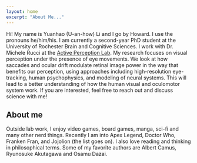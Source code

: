 ```yaml
---
layout: home
excerpt: "About Me..."
---
```


Hi! My name is Yuanhao (U-an-how) Li and I go by Howard. I use the pronouns he/him/his. I am currently a second-year PhD student at the University of Rochester Brain and Cognitive Sciences. I work with Dr. Michele Rucci at the [Active Perception Lab](https://aplab.bcs.rochester.edu/). My research focuses on visual perception under the presence of eye movements. We look at how saccades and ocular drift modulate retinal image power in the way that benefits our perception, using approaches including high-resolution eye-tracking, human psychophysics, and modeling of neural systems. This will lead to a better understanding of how the human visual and oculomotor system work. If you are interested, feel free to reach out and discuss science with me!

## About me

Outside lab work, I enjoy video games, board games, manga, sci-fi and many other nerd things. Recently I am into Apex Legend, Doctor Who, Franken Fran, and Jojolion (the list goes on). I also love reading and thinking in philosophical terms. Some of my favorite authors are Albert Camus, Ryunosuke Akutagawa and Osamu Dazai. 


  
